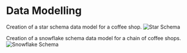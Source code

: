 # Data Modelling

Creation of a star schema data model for a coffee shop.
![Star Schema](https://user-images.githubusercontent.com/99413257/157258523-b339a98c-473b-4b78-9bf3-9619de881339.jpg)


Creation of a snowflake schema data model for a chain of coffee shops. 
![Snowflake Schema](https://user-images.githubusercontent.com/99413257/157258565-50e0180d-90d2-48fd-80bc-59d41ccb4fc2.jpg)
